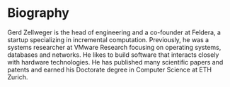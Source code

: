 # Biography

Gerd Zellweger is the head of engineering and a co-founder at Feldera, a startup specializing in incremental computation. Previously, he was a systems researcher at VMware Research focusing on operating systems, databases and networks. He likes to build software that interacts closely with hardware technologies. He has published many scientific papers and patents and earned his Doctorate degree in Computer Science at ETH Zurich.
